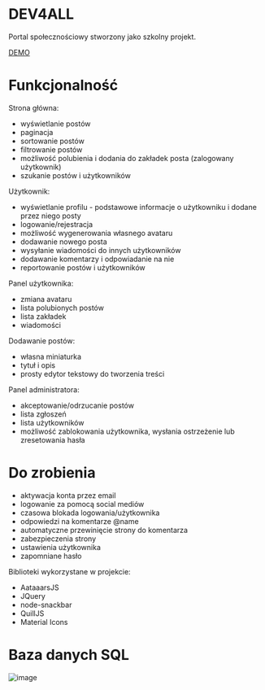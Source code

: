 # DEV4ALL

Portal społecznościowy stworzony jako szkolny projekt. 

[DEMO](https://dev4all.herokuapp.com/)

# Funkcjonalność

Strona główna:
- wyświetlanie postów
- paginacja
- sortowanie postów
- filtrowanie postów
- możliwość polubienia i dodania do zakładek posta (zalogowany użytkownik)
- szukanie postów i użytkowników

Użytkownik:
- wyświetlanie profilu - podstawowe informacje o użytkowniku i dodane przez niego posty
- logowanie/rejestracja
- możliwość wygenerowania własnego avataru
- dodawanie nowego posta
- wysyłanie wiadomości do innych użytkowników
- dodawanie komentarzy i odpowiadanie na nie
- reportowanie postów i użytkowników

Panel użytkownika:
- zmiana avataru
- lista polubionych postów
- lista zakładek
- wiadomości

Dodawanie postów:
- własna miniaturka
- tytuł i opis
- prosty edytor tekstowy do tworzenia treści

Panel administratora:
- akceptowanie/odrzucanie postów
- lista zgłoszeń
- lista użytkowników
- możliwość zablokowania użytkownika, wysłania ostrzeżenie lub zresetowania hasła


# Do zrobienia
- aktywacja konta przez email
- logowanie za pomocą social mediów
- czasowa blokada logowania/użytkownika
- odpowiedzi na komentarze @name
- automatyczne przewinięcie strony do komentarza
- zabezpieczenia strony
- ustawienia użytkownika 
- zapomniane hasło


Biblioteki wykorzystane w projekcie:
- AataaarsJS
- JQuery
- node-snackbar
- QuillJS
- Material Icons

# Baza danych SQL

![image](https://user-images.githubusercontent.com/16516058/142082847-04f7511a-1e0e-446d-b9be-d9b20621ca64.png)



    
